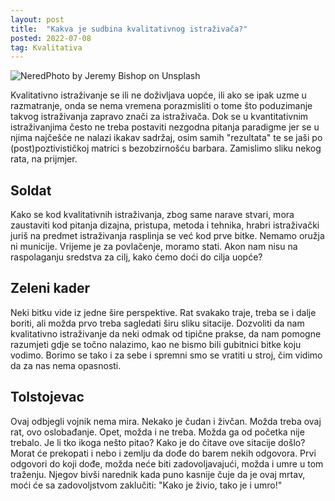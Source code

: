 ```yaml
---
layout: post
title:  "Kakva je sudbina kvalitativnog istraživača?"
posted: 2022-07-08
tag: Kvalitativa
---
```


![NeredPhoto by Jeremy Bishop on Unsplash](https://images.unsplash.com/photo-1494059980473-813e73ee784b?ixlib=rb-1.2.1&ixid=MnwxMjA3fDB8MHxwaG90by1wYWdlfHx8fGVufDB8fHx8&auto=format&fit=crop&w=2069&q=80)

Kvalitativno istraživanje se ili ne doživljava uopće, ili ako se ipak uzme u razmatranje, onda se nema vremena porazmisliti o tome što poduzimanje takvog istraživanja zapravo znači za istraživača. Dok se u kvantitativnim istraživanjima često ne treba postaviti nezgodna pitanja paradigme jer se u njima najčešće ne nalazi ikakav sadržaj, osim samih "rezultata" te se jaši po (post)poztivističkoj matrici s bezobzirnošću barbara. Zamislimo sliku nekog rata, na prijmjer.

## Soldat

Kako se kod kvalitativnih istraživanja, zbog same narave stvari, mora zaustaviti kod pitanja dizajna, pristupa, metoda i tehnika, hrabri istraživački juriš na predmet istraživanja rasplinja se već kod prve bitke. Nemamo oružja ni municije. Vrijeme je za povlačenje, moramo stati. Akon nam nisu na raspolaganju sredstva za cilj, kako ćemo doći do cilja uopće?

## Zeleni kader

Neki bitku vide iz jedne šire perspektive. Rat svakako traje, treba se i dalje boriti, ali možda prvo treba sagledati širu sliku sitacije. Dozvoliti da nam kvalitativno istraživanje da neki odmak od tipične prakse, da nam pomogne razumjeti gdje se točno nalazimo, kao ne bismo bili gubitnici bitke koju vodimo. Borimo se tako i za sebe i spremni smo se vratiti u stroj, čim vidimo da za nas nema opasnosti.

## Tolstojevac

Ovaj odbjegli vojnik nema mira. Nekako je čudan i živčan. Možda treba ovaj rat, ovo oslobađanje. Opet, možda i ne treba. Možda ga od početka nije trebalo. Je li tko ikoga nešto pitao? Kako je do čitave ove sitacije došlo? Morat će prekopati i nebo i zemlju da dođe do barem nekih odgovora. Prvi odgovori do koji dođe, možda neće biti zadovoljavajući, možda i umre u tom traženju. Njegov bivši narednik kada puno kasnije čuje da je ovaj mrtav, moći će sa zadovoljstvom zaklučiti: "Kako je živio, tako je i umro!"
